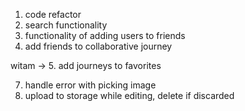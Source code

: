 1. code refactor
2. search functionality 
3. functionality of adding users to friends
4. add friends to collaborative journey
   
witam -> 5. add journeys to favorites
   
7. handle error with picking image
8. upload to storage while editing, delete if discarded